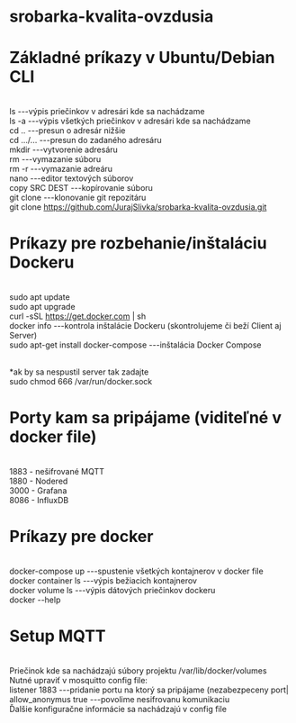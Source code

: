 # srobarka-kvalita-ovzdusia
 

# Základné príkazy v Ubuntu/Debian CLI
<br>ls ---výpis priečinkov v adresári kde sa nachádzame
<br>ls -a ---výpis všetkých priečinkov v adresári kde sa nachádzame
<br>cd .. ---presun o adresár nižšie
<br>cd .../... ---presun do zadaného adresáru
<br>mkdir ---vytvorenie adresáru 
<br>rm ---vymazanie súboru
<br>rm -r ---vymazanie adreáru
<br>nano ---editor textových súborov
<br>copy SRC DEST ---kopírovanie súboru
<br>git clone ---klonovanie git repozitáru
<br> git clone https://github.com/JurajSlivka/srobarka-kvalita-ovzdusia.git

# Príkazy pre rozbehanie/inštaláciu Dockeru
<br>sudo apt update
<br>sudo apt upgrade
<br>curl -sSL https://get.docker.com | sh
<br>docker info ---kontrola inštalácie Dockeru (skontrolujeme či beží Client aj Server)
<br>sudo apt-get install docker-compose ---inštalácia Docker Compose

<br>*ak by sa nespustil server tak zadajte 
<br>sudo chmod 666 /var/run/docker.sock

# Porty kam sa pripájame (viditeľné v docker file)
<br>1883 - nešifrované MQTT
<br>1880 - Nodered
<br>3000 - Grafana
<br>8086 - InfluxDB

# Príkazy pre docker
<br>docker-compose up ---spustenie všetkých kontajnerov v docker file
<br>docker container ls ---výpis bežiacich kontajnerov
<br>docker volume ls ---výpis dátových priečinkov dockeru
<br>docker --help

# Setup MQTT 
<br>Priečinok kde sa nachádzajú súbory projektu /var/lib/docker/volumes
<br>Nutné upraviť v mosquitto config file:
<br>listener 1883 ---pridanie portu na ktorý sa pripájame (nezabezpeceny port|
<br>allow_anonymus true ---povolime nesifrovanu komunikaciu
<br>Ďalšie konfiguračne informácie sa nachádzajú v config file

